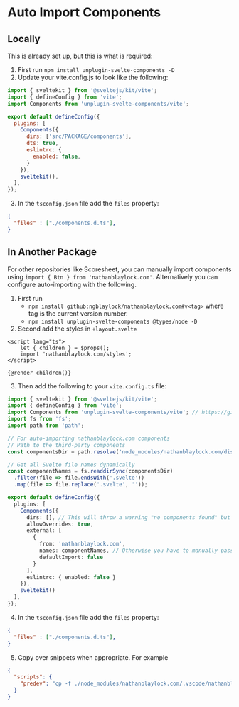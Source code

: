 # Auto Import Components

## Locally

This is already set up, but this is what is required:

1. First run `npm install unplugin-svelte-components -D`
2. Update your vite.config.js to look like the following:

```js
import { sveltekit } from '@sveltejs/kit/vite';
import { defineConfig } from 'vite';
import Components from 'unplugin-svelte-components/vite';

export default defineConfig({
  plugins: [
    Components({
      dirs: ['src/PACKAGE/components'],
      dts: true,
      eslintrc: {
        enabled: false,
      }
    }),
    sveltekit(),
  ],
});
```

3. In the `tsconfig.json` file add the `files` property:

```json
{
  "files" : ["./components.d.ts"],
}
```

## In Another Package

For other repositories like Scoresheet, you can manually import components using `import { Btn } from 'nathanblaylock.com'`. Alternatively you can configure auto-importing with the following.

1. First run 
   - `npm install github:ngblaylock/nathanblaylock.com#v<tag>` where tag is the current version number.
   - `npm install unplugin-svelte-components @types/node -D`
2. Second add the styles in `+layout.svelte`

```svelte
<script lang="ts">
	let { children } = $props();
	import 'nathanblaylock.com/styles';
</script>

{@render children()}
```

3. Then add the following to your `vite.config.ts` file:

```ts
import { sveltekit } from '@sveltejs/kit/vite';
import { defineConfig } from 'vite';
import Components from 'unplugin-svelte-components/vite'; // https://github.com/Mohamed-Kaizen/unplugin-svelte-components
import fs from 'fs';
import path from 'path';

// For auto-importing nathanblaylock.com components
// Path to the third-party components
const componentsDir = path.resolve('node_modules/nathanblaylock.com/dist/');

// Get all Svelte file names dynamically
const componentNames = fs.readdirSync(componentsDir)
  .filter(file => file.endsWith('.svelte'))
  .map(file => file.replace('.svelte', ''));

export default defineConfig({
  plugins: [
    Components({
      dirs: [], // This will throw a warning "no components found" but that is just for local files.
      allowOverrides: true,
      external: [
        {
          from: 'nathanblaylock.com',
          names: componentNames, // Otherwise you have to manually pass in components you want auto-imported.
          defaultImport: false
        }
      ],
      eslintrc: { enabled: false }
    }),
    sveltekit()
  ],
});
```

4. In the `tsconfig.json` file add the `files` property:

```json
{
  "files" : ["./components.d.ts"],
}
```

5. Copy over snippets when appropriate. For example

```json
{
  "scripts": {
    "predev": "cp -f ./node_modules/nathanblaylock.com/.vscode/nathanblaylock.code-snippets .vscode/"
  }
}
```